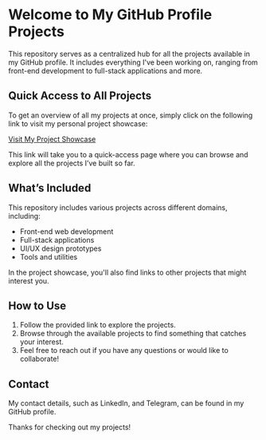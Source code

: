 # Welcome to My GitHub Profile Projects

This repository serves as a centralized hub for all the projects available in my GitHub profile. It includes everything I've been working on, ranging from front-end development to full-stack applications and more.

## Quick Access to All Projects

To get an overview of all my projects at once, simply click on the following link to visit my personal project showcase:

[Visit My Project Showcase](https://tatyanadev-code-snippets.netlify.app/)

This link will take you to a quick-access page where you can browse and explore all the projects I’ve built so far.

## What’s Included

This repository includes various projects across different domains, including:
- Front-end web development
- Full-stack applications
- UI/UX design prototypes
- Tools and utilities

In the project showcase, you'll also find links to other projects that might interest you.

## How to Use

1. Follow the provided link to explore the projects.
2. Browse through the available projects to find something that catches your interest.
3. Feel free to reach out if you have any questions or would like to collaborate!

## Contact

My contact details, such as LinkedIn, and Telegram, can be found in my GitHub profile.

Thanks for checking out my projects!
